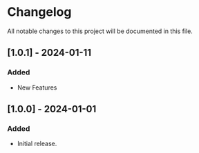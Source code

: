 # Changelog
All notable changes to this project will be documented in this file.

## [1.0.1] - 2024-01-11

### Added
- New Features

## [1.0.0] - 2024-01-01

### Added
- Initial release.